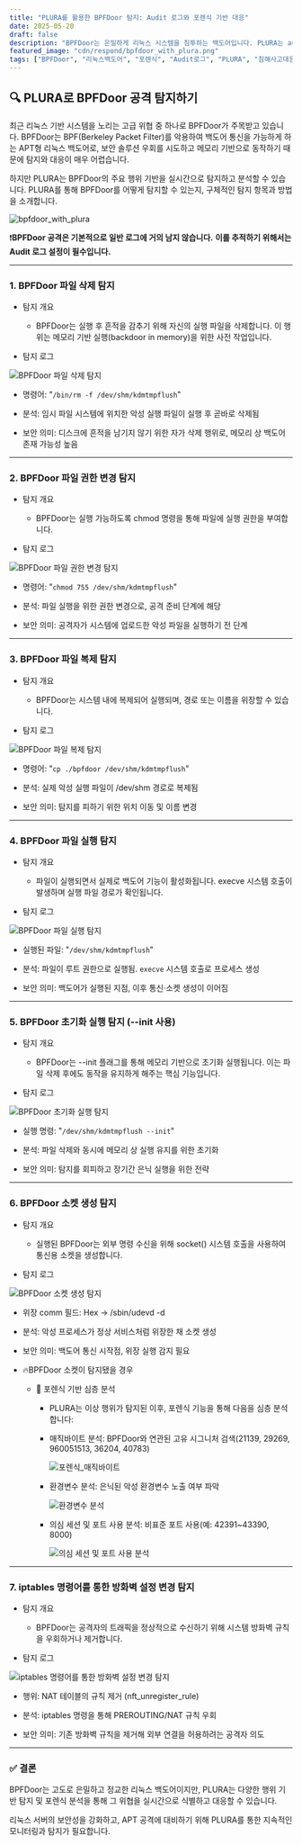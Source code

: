 ```yaml
---
title: "PLURA를 활용한 BPFDoor 탐지: Audit 로그와 포렌식 기반 대응"
date: 2025-05-20
draft: false
description: "BPFDoor는 은밀하게 리눅스 시스템을 침투하는 백도어입니다. PLURA는 audit 로그와 포렌식 분석을 통해 그 행위를 단계별로 식별하고 탐지합니다."
featured_image: "cdn/respond/bpfdoor_with_plura.png"
tags: ["BPFDoor", "리눅스백도어", "포렌식", "Audit로그", "PLURA", "침해사고대응", "소켓탐지"]
---
```


## 🔍 PLURA로 BPFDoor 공격 탐지하기

최근 리눅스 기반 시스템을 노리는 고급 위협 중 하나로 BPFDoor가 주목받고 있습니다. BPFDoor는 BPF(Berkeley Packet Filter)를 악용하여 백도어 통신을 가능하게 하는 APT형 리눅스 백도어로, 보안 솔루션 우회를 시도하고 메모리 기반으로 동작하기 때문에 탐지와 대응이 매우 어렵습니다.

하지만 PLURA는 BPFDoor의 주요 행위 기반을 실시간으로 탐지하고 분석할 수 있습니다. PLURA를 통해 BPFDoor를 어떻게 탐지할 수 있는지, 구체적인 탐지 항목과 방법을 소개합니다.

<!--more-->
![bpfdoor_with_plura](https://blog.plura.io/cdn/respond/bpfdoor_with_plura.png)


❗**BPFDoor 공격은 기본적으로 일반 로그에 거의 남지 않습니다.** **이를 추적하기 위해서는 Audit 로그 설정이 필수입니다.**

---

### 1. BPFDoor 파일 삭제 탐지

- 탐지 개요

  - BPFDoor는 실행 후 흔적을 감추기 위해 자신의 실행 파일을 삭제합니다. 이 행위는 메모리 기반 실행(backdoor in memory)을 위한 사전 작업입니다.

- 탐지 로그

![BPFDoor 파일 삭제 탐지](https://blog.plura.io/cdn/respond/bpfdoor_with_plura_01.png)

  - 명령어: "`/bin/rm -f /dev/shm/kdmtmpflush`"

  - 분석: 임시 파일 시스템에 위치한 악성 실행 파일이 실행 후 곧바로 삭제됨

  - 보안 의미: 디스크에 흔적을 남기지 않기 위한 자가 삭제 행위로, 메모리 상 백도어 존재 가능성 높음

---

### 2. BPFDoor 파일 권한 변경 탐지

- 탐지 개요

  - BPFDoor는 실행 가능하도록 chmod 명령을 통해 파일에 실행 권한을 부여합니다.

- 탐지 로그

![BPFDoor 파일 권한 변경 탐지](https://blog.plura.io/cdn/respond/bpfdoor_with_plura_02.png)

  - 명령어: "`chmod 755 /dev/shm/kdmtmpflush`"

  - 분석: 파일 실행을 위한 권한 변경으로, 공격 준비 단계에 해당

  - 보안 의미: 공격자가 시스템에 업로드한 악성 파일을 실행하기 전 단계

---

### 3. BPFDoor 파일 복제 탐지

- 탐지 개요

  - BPFDoor는 시스템 내에 복제되어 실행되며, 경로 또는 이름을 위장할 수 있습니다.

- 탐지 로그

![BPFDoor 파일 복제 탐지](https://blog.plura.io/cdn/respond/bpfdoor_with_plura_03.png)

  - 명령어: "`cp ./bpfdoor /dev/shm/kdmtmpflush`"

  - 분석: 실제 악성 실행 파일이 /dev/shm 경로로 복제됨

  - 보안 의미: 탐지를 피하기 위한 위치 이동 및 이름 변경

---

### 4. BPFDoor 파일 실행 탐지

- 탐지 개요

  - 파일이 실행되면서 실제로 백도어 기능이 활성화됩니다. execve 시스템 호출이 발생하며 실행 파일 경로가 확인됩니다.

- 탐지 로그

![BPFDoor 파일 실행 탐지](https://blog.plura.io/cdn/respond/bpfdoor_with_plura_04.png)

  - 실행된 파일: "`/dev/shm/kdmtmpflush`"

  - 분석: 파일이 루트 권한으로 실행됨. `execve` 시스템 호출로 프로세스 생성

  - 보안 의미: 백도어가 실행된 지점, 이후 통신·소켓 생성이 이어짐

---

### 5. BPFDoor 초기화 실행 탐지 (--init 사용)

- 탐지 개요

  - BPFDoor는 --init 플래그를 통해 메모리 기반으로 초기화 실행됩니다. 이는 파일 삭제 후에도 동작을 유지하게 해주는 핵심 기능입니다.

- 탐지 로그

![BPFDoor 초기화 실행 탐지](https://blog.plura.io/cdn/respond/bpfdoor_with_plura_05.png)

  - 실행 명령: "`/dev/shm/kdmtmpflush --init`"

  - 분석: 파일 삭제와 동시에 메모리 상 실행 유지를 위한 초기화

  - 보안 의미: 탐지를 회피하고 장기간 은닉 실행을 위한 전략

---

### 6. BPFDoor 소켓 생성 탐지

- 탐지 개요

  - 실행된 BPFDoor는 외부 명령 수신을 위해 socket() 시스템 호출을 사용하여 통신용 소켓을 생성합니다.

- 탐지 로그

![BPFDoor 소켓 생성 탐지](https://blog.plura.io/cdn/respond/bpfdoor_with_plura_06.png)

  - 위장 comm 필드: Hex → /sbin/udevd -d

  - 분석: 악성 프로세스가 정상 서비스처럼 위장한 채 소켓 생성

  - 보안 의미: 백도어 통신 시작점, 위장 실행 감지 필요

- 🔥BPFDoor 소켓이 탐지됐을 경우

  - 🔌 포렌식 기반 심층 분석

    - PLURA는 이상 행위가 탐지된 이후, 포렌식 기능을 통해 다음을 심층 분석합니다:

    - 매직바이트 분석: BPFDoor와 연관된 고유 시그니처 검색(21139, 29269, 960051513, 36204, 40783)

      ![포렌식_매직바이트](https://blog.plura.io/cdn/respond/bpfdoor_with_plura_10.png)

    - 환경변수 분석: 은닉된 악성 환경변수 노출 여부 파악

      ![환경변수 분석](https://blog.plura.io/cdn/respond/bpfdoor_with_plura_07.png)
  
    - 의심 세션 및 포트 사용 분석: 비표준 포트 사용(예: 42391~43390, 8000)

      ![의심 세션 및 포트 사용 분석](https://blog.plura.io/cdn/respond/bpfdoor_with_plura_08.png)

---

### 7. iptables 명령어를 통한 방화벽 설정 변경 탐지

- 탐지 개요

  - BPFDoor는 공격자의 트래픽을 정상적으로 수신하기 위해 시스템 방화벽 규칙을 우회하거나 제거합니다.

- 탐지 로그

![iptables 명령어를 통한 방화벽 설정 변경 탐지](https://blog.plura.io/cdn/respond/bpfdoor_with_plura_09.png)

  - 행위: NAT 테이블의 규칙 제거 (nft_unregister_rule)

  - 분석: iptables 명령을 통해 PREROUTING/NAT 규칙 우회

  - 보안 의미: 기존 방화벽 규칙을 제거해 외부 연결을 허용하려는 공격자 의도

---

### ✅ 결론

BPFDoor는 고도로 은밀하고 정교한 리눅스 백도어이지만, PLURA는 다양한 행위 기반 탐지 및 포렌식 분석을 통해 그 위협을 실시간으로 식별하고 대응할 수 있습니다.

리눅스 서버의 보안성을 강화하고, APT 공격에 대비하기 위해 PLURA를 통한 지속적인 모니터링과 탐지가 필요합니다.
